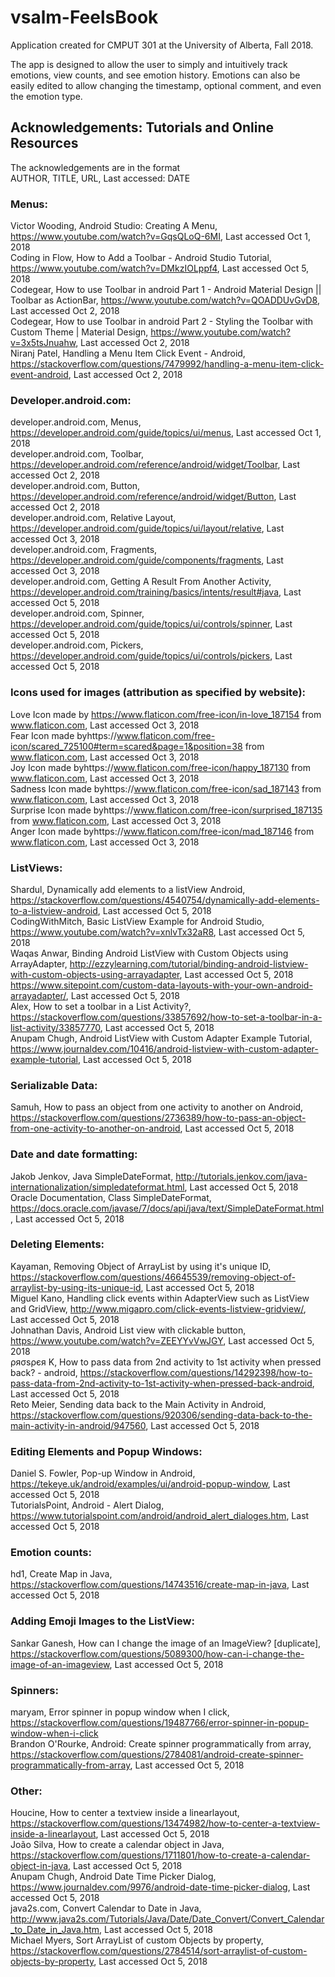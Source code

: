 # vsalm-FeelsBook

Application created for CMPUT 301 at the University of Alberta, Fall 2018.   
  
The app is designed to allow the user to simply and intuitively track emotions, view counts, and see emotion history. Emotions can also be easily edited to allow changing the timestamp, optional comment, and even the emotion type.   

## Acknowledgements: Tutorials and Online Resources 

The acknowledgements are in the format  
                AUTHOR, TITLE, URL, Last accessed: DATE

### Menus:
Victor Wooding, Android Studio: Creating A Menu, https://www.youtube.com/watch?v=GqsQLoQ-6MI, Last accessed Oct 1, 2018   
Coding in Flow,  How to Add a Toolbar - Android Studio Tutorial, https://www.youtube.com/watch?v=DMkzIOLppf4, Last accessed Oct 5, 2018   
Codegear, How to use Toolbar in android Part 1 - Android Material Design || Toolbar as ActionBar, https://www.youtube.com/watch?v=QOADDUvGvD8, Last accessed Oct 2, 2018   
Codegear, How to use Toolbar in android Part 2 - Styling the Toolbar with Custom Theme | Material Design, https://www.youtube.com/watch?v=3x5tsJnuahw, Last accessed Oct 2, 2018   
Niranj Patel, Handling a Menu Item Click Event - Android, https://stackoverflow.com/questions/7479992/handling-a-menu-item-click-event-android, Last accessed Oct 2, 2018   
 
### Developer.android.com:
developer.android.com, Menus, https://developer.android.com/guide/topics/ui/menus, Last accessed Oct 1, 2018   
developer.android.com, Toolbar, https://developer.android.com/reference/android/widget/Toolbar, Last accessed Oct 2, 2018   
developer.android.com, Button, https://developer.android.com/reference/android/widget/Button, Last accessed Oct 2, 2018   
developer.android.com, Relative Layout, https://developer.android.com/guide/topics/ui/layout/relative, Last accessed Oct 3, 2018   
developer.android.com, Fragments, https://developer.android.com/guide/components/fragments, Last accessed Oct 3, 2018   
developer.android.com, Getting A Result From Another Activity, https://developer.android.com/training/basics/intents/result#java, Last accessed Oct 5, 2018   
developer.android.com, Spinner, https://developer.android.com/guide/topics/ui/controls/spinner, Last accessed Oct 5, 2018  
developer.android.com, Pickers, https://developer.android.com/guide/topics/ui/controls/pickers, Last accessed Oct 5, 2018

### Icons used for images (attribution as specified by website):  
Love Icon made by https://www.flaticon.com/free-icon/in-love_187154  from www.flaticon.com, Last accessed Oct 3, 2018  
Fear Icon made byhttps://www.flaticon.com/free-icon/scared_725100#term=scared&page=1&position=38  from www.flaticon.com, Last accessed Oct 3, 2018  
Joy Icon made byhttps://www.flaticon.com/free-icon/happy_187130  from www.flaticon.com, Last accessed Oct 3, 2018  
Sadness Icon made byhttps://www.flaticon.com/free-icon/sad_187143  from www.flaticon.com, Last accessed Oct 3, 2018  
Surprise Icon made byhttps://www.flaticon.com/free-icon/surprised_187135  from www.flaticon.com, Last accessed Oct 3, 2018  
Anger Icon made byhttps://www.flaticon.com/free-icon/mad_187146  from www.flaticon.com, Last accessed Oct 3, 2018  


### ListViews:
Shardul, Dynamically add elements to a listView Android, https://stackoverflow.com/questions/4540754/dynamically-add-elements-to-a-listview-android, Last accessed Oct 5, 2018   
CodingWithMitch, Basic ListView Example for Android Studio, https://www.youtube.com/watch?v=xnlvTx32aR8, Last accessed Oct 5, 2018   
Waqas Anwar, Binding Android ListView with Custom Objects using ArrayAdapter, http://ezzylearning.com/tutorial/binding-android-listview-with-custom-objects-using-arrayadapter, Last accessed Oct 5, 2018   
https://www.sitepoint.com/custom-data-layouts-with-your-own-android-arrayadapter/, Last accessed Oct 5, 2018   
Alex, How to set a toolbar in a List Activity?, https://stackoverflow.com/questions/33857692/how-to-set-a-toolbar-in-a-list-activity/33857770, Last accessed Oct 5, 2018   
Anupam Chugh, Android ListView with Custom Adapter Example Tutorial, https://www.journaldev.com/10416/android-listview-with-custom-adapter-example-tutorial, Last accessed Oct 5, 2018   


### Serializable Data:
Samuh, How to pass an object from one activity to another on Android, https://stackoverflow.com/questions/2736389/how-to-pass-an-object-from-one-activity-to-another-on-android, Last accessed Oct 5, 2018  

### Date and date formatting:
Jakob Jenkov, Java SimpleDateFormat, http://tutorials.jenkov.com/java-internationalization/simpledateformat.html, Last accessed Oct 5, 2018  
Oracle Documentation, Class SimpleDateFormat, https://docs.oracle.com/javase/7/docs/api/java/text/SimpleDateFormat.html, Last accessed Oct 5, 2018  

### Deleting Elements:
Kayaman, Removing Object of ArrayList by using it's unique ID, https://stackoverflow.com/questions/46645539/removing-object-of-arraylist-by-using-its-unique-id, Last accessed Oct 5, 2018   
Miguel Kano, Handling click events within AdapterView such as ListView and GridView, http://www.migapro.com/click-events-listview-gridview/, Last accessed Oct 5, 2018  
Johnathan Davis, Android List view with clickable button, https://www.youtube.com/watch?v=ZEEYYvVwJGY, Last accessed Oct 5, 2018   
ρяσѕρєя K, How to pass data from 2nd activity to 1st activity when pressed back? - android, https://stackoverflow.com/questions/14292398/how-to-pass-data-from-2nd-activity-to-1st-activity-when-pressed-back-android, Last accessed Oct 5, 2018   
Reto Meier, Sending data back to the Main Activity in Android, https://stackoverflow.com/questions/920306/sending-data-back-to-the-main-activity-in-android/947560, Last accessed Oct 5, 2018   

### Editing Elements and Popup Windows:

Daniel S. Fowler, Pop-up Window in Android, https://tekeye.uk/android/examples/ui/android-popup-window, Last accessed Oct 5, 2018   
TutorialsPoint, Android - Alert Dialog, https://www.tutorialspoint.com/android/android_alert_dialoges.htm, Last accessed Oct 5, 2018   

### Emotion counts:
hd1, Create Map in Java, https://stackoverflow.com/questions/14743516/create-map-in-java, Last accessed Oct 5, 2018   

### Adding Emoji Images to the ListView:
Sankar Ganesh, How can I change the image of an ImageView? [duplicate], https://stackoverflow.com/questions/5089300/how-can-i-change-the-image-of-an-imageview, Last accessed Oct 5, 2018   

### Spinners:
maryam, Error spinner in popup window when I click, https://stackoverflow.com/questions/19487766/error-spinner-in-popup-window-when-i-click   
Brandon O'Rourke, Android: Create spinner programmatically from array, https://stackoverflow.com/questions/2784081/android-create-spinner-programmatically-from-array, Last accessed Oct 5, 2018     

### Other:
Houcine, How to center a textview inside a linearlayout, https://stackoverflow.com/questions/13474982/how-to-center-a-textview-inside-a-linearlayout, Last accessed Oct 5, 2018   
João Silva, How to create a calendar object in Java, https://stackoverflow.com/questions/1711801/how-to-create-a-calendar-object-in-java, Last accessed Oct 5, 2018   
Anupam Chugh, Android Date Time Picker Dialog, https://www.journaldev.com/9976/android-date-time-picker-dialog, Last accessed Oct 5, 2018   
java2s.com, Convert Calendar to Date in Java, http://www.java2s.com/Tutorials/Java/Date/Date_Convert/Convert_Calendar_to_Date_in_Java.htm, Last accessed Oct 5, 2018   
Michael Myers, Sort ArrayList of custom Objects by property, https://stackoverflow.com/questions/2784514/sort-arraylist-of-custom-objects-by-property, Last accessed Oct 5, 2018   
